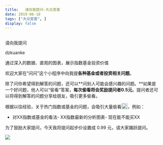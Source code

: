 ```yaml
---
title:   请向我提问-大众宽客
date: 2019-06-18
tags: ["大众宽客", ]
display: false
---
```



## 



请向我提问




dzkuanke




通过深入的数据、直观的图表，展示指数基金投资价值


欢迎大家在“问问”这个小程序中向我提**各种基金或者投资相关问题**。



除了问你希望得到解答的问题，还可以**问别人可能会感兴趣的问题。**如果是一个好问题，他人可以“偷看”答案，**每次偷看将会奖励提问者0.5元**。提问者还可以将得到解答的问题分享给朋友，吸引更多偷看。



根据以往经验，关于热门指数或基金的问题，会吸引大量偷看<img src="https://res.wx.qq.com/mpres/htmledition/images/icon/common/emotion_panel/smiley/smiley_21.png" data-ratio="1" data-w="20" style="display:inline-block;width:20px;vertical-align:text-bottom;"/>，例如：
- 对XX指数或基金的看法- XX指数最新的分析图表- 现在能不能买XX


为了鼓励大家提问，今天我将提问起步价设置成 0.99 元，请大家踊跃提问。



[<img class="rich_pages" data-ratio="0.9117647058823529" data-s="300,640" src="https://mmbiz.qpic.cn/mmbiz_jpg/PKw3FQPmhIia52oUacTiatV21CcJfbJR3rWx89n4faeoicA24cw5Pt2iawm7oJUYuOI0ZQia1Niaic4Tpl5th5XyH0ZSQ/640?wx_fmt=jpeg" data-type="jpeg" data-w="680" style=""/>]()
